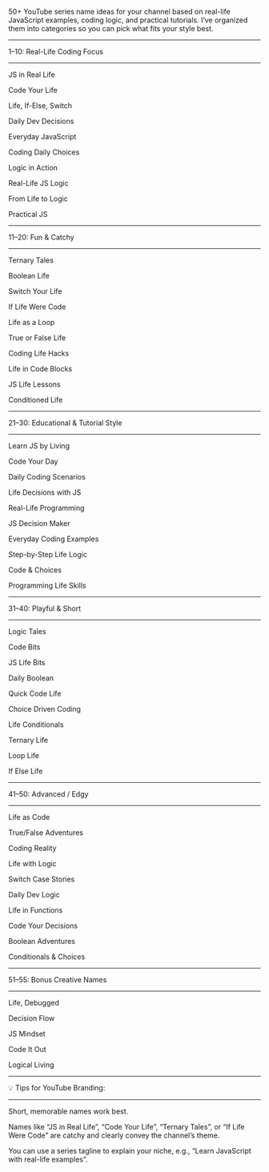 50+ YouTube series name ideas for your channel based on real-life JavaScript examples, coding logic, and practical tutorials. I’ve organized them into categories so you can pick what fits your style best.

______________________________
1–10: Real-Life Coding Focus
______________________________
JS in Real Life

Code Your Life

Life, If-Else, Switch

Daily Dev Decisions

Everyday JavaScript

Coding Daily Choices

Logic in Action

Real-Life JS Logic

From Life to Logic

Practical JS
______________________________
11–20: Fun & Catchy
______________________________
Ternary Tales

Boolean Life

Switch Your Life

If Life Were Code

Life as a Loop

True or False Life

Coding Life Hacks

Life in Code Blocks

JS Life Lessons

Conditioned Life
______________________________
21–30: Educational & Tutorial Style
______________________________
Learn JS by Living

Code Your Day

Daily Coding Scenarios

Life Decisions with JS

Real-Life Programming

JS Decision Maker

Everyday Coding Examples

Step-by-Step Life Logic

Code & Choices

Programming Life Skills
______________________________
31–40: Playful & Short
______________________________
Logic Tales

Code Bits

JS Life Bits

Daily Boolean

Quick Code Life

Choice Driven Coding

Life Conditionals

Ternary Life

Loop Life

If Else Life
______________________________
41–50: Advanced / Edgy
______________________________
Life as Code

True/False Adventures

Coding Reality

Life with Logic

Switch Case Stories

Daily Dev Logic

Life in Functions

Code Your Decisions

Boolean Adventures

Conditionals & Choices
______________________________
51–55: Bonus Creative Names
______________________________
Life, Debugged

Decision Flow

JS Mindset

Code It Out

Logical Living
______________________________
💡 Tips for YouTube Branding:
______________________________
Short, memorable names work best.

Names like “JS in Real Life”, “Code Your Life”, “Ternary Tales”, or “If Life Were Code” are catchy and clearly convey the channel’s theme.

You can use a series tagline to explain your niche, e.g., “Learn JavaScript with real-life examples”.